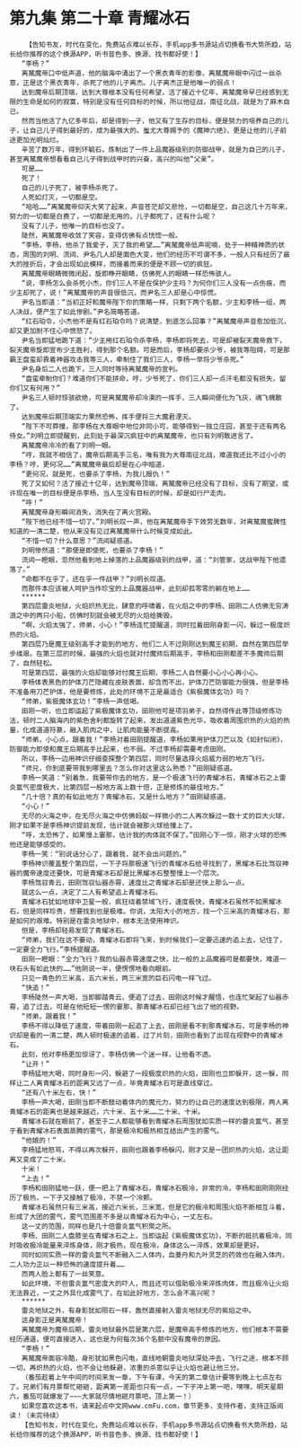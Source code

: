 # 第九集 第二十章 青耀冰石
        【告知书友，时代在变化，免费站点难以长存，手机app多书源站点切换看书大势所趋，站长给你推荐的这个换源APP，听书音色多、换源、找书都好使！】
       “李杨？”
       离檒魔帝口中低声道，他的脑海中涌出了一个黑衣青年的影像，离檒魔帝眼中闪过一丝杀意，正是这个黑衣青年，杀死了他的儿子离杰。儿子离杰正是他唯一的弱点！
       达到魔帝后期顶端，达到大尊根本没有任何希望，活了接近十亿年，离檒魔帝早已经感到无限的生命是如何的寂寞，特别是没有任何目标的时候，所以他征战，南征北战，就是为了麻木自己。
       然而当他活了九亿多年后，却是得到一子，他又有了生存的目标，便是努力的培养自己的儿子，让自己儿子得到最好的，成为最强大的。蚩尤大尊赐予的《魔神六绝》，更是让他的儿子前途更加光明灿烂。
       辛苦了数万年，得到环毓石，炼制出了一件上品魔器级别的防御战甲，就是为自己的儿子，甚至离檒魔帝想看看自己儿子得到战甲时的兴奋，高兴的叫他“父亲”。
       可是……
       死了！
       自己的儿子死了，被李杨杀死了。
       人死如灯灭，一切都是空。
       “哈哈……”离檒魔帝仰天大笑了起来，声音苍茫却又悲怆，一切都是空，自己这几十万年来，努力的一切都是白费了，一切都是无用的，儿子都死了，还有什么呢？
       没有了儿子，他唯一的目标也没了。
       陡然，离檒魔帝收敛了笑容，变得仿佛有点恍惚一般。
       “李杨，李杨，他杀了我爱子，灭了我的希望……”离檒魔帝低声呢喃，处于一种精神质的状态，周围的刘明、流闼、尹名几人却是面色大变，他们的经历不可谓不多，一般人只有经历了最大的挫折后，才会出现如此模样，而接着而来的便是不顾一切的疯狂。
       离檒魔帝眼睛微微闭起，旋即睁开眼睛，仿佛死人的眼睛一样恐怖骇人。
       “说，李杨怎么会杀死小杰，你们三人不是在保护少主吗？为何你们三人没有一点伤痕，而少主却死了，说！”离檒魔帝的声音很低沉，而尹名三人却是心中惊慌。
       尹名当即道：“当初正好和魔帝陛下你的策略一样，只剩下两个名额，少主和李杨一组，两人决战，便产生了如此惨剧。”尹名简略答道。
       “红石珀令，小杰他不是有红石珀令吗？说清楚，到底怎么回事？”离檒魔帝声音愈加低沉，却又更加耐不住心中愤怒了。
       尹名当即猛地跪下道：“少主用红石珀令杀李杨，李杨即将死去，可是却被裂天魔帝救下，裂天魔帝旋即宣布少主胜利，得到那个名额。可是而后，李杨却要杀少爷，被我等阻碍，可是那霸王盘蛮却靠着神器攻击我等三人，牵制住了我们三人，李杨一举将少爷杀死。”
       尹名身后二人也跪下，三人同时等待离檒魔帝的宣判。
       “盘蛮牵制你们？难道你们不能拼命，哼，少爷死了，你们三人却一点汗毛都没有损失，留你们又有何用？”
       尹名三人顿时惊骇欲绝，可是离檒魔帝却冷漠的一挥手，三人瞬间便化为飞灰，魂飞魄散了。
       达到魔帝后期顶端实力果然恐怖，挥手便将三大魔君湮灭。
       “陛下不可莽撞，那李杨在大尊眼中地位非同小可，能够得到一独立庄园，甚至于还有两名侍女。”刘明立即提醒到，此刻处于最深沉疯狂中的离檒魔帝，也只有刘明敢进言了。
       离檒魔帝冷冷的看了刘明一眼。
       “哼，我就不相信了，魔帝后期高手三名，唯有我为大尊南征北战，难道我还比不过小小的李杨？哼，更何况……”离檒魔帝最后却是在心中暗道，
       “更何况，就是死，也要杀了李杨，为我儿报仇！”
       死了又如何？活了接近十亿年，达到魔帝顶端，离檒魔帝已经没有了目标，没有了期望，或许现在唯一的目标便是杀李杨，当人生没有目标的时候，却是如行尸走肉。
       “呼！”
       离檒魔帝身形瞬间消失，消失在了离火宫殿。
       “陛下他已经不惜一切了。”刘明长叹一声，他在离檒魔帝手下效劳无数年，对离檒魔蜜脾性知道的一清二楚，他从来没有见过离檒魔帝什么时候变成如此。
       “不惜一切？什么意思？”流闼疑惑道。
       刘明惨然道：“那便是即使死，也要杀了李杨！”
       流闼一瞪眼，忽然他看到地上掉落的上品魔器级别的战甲，道：“刘管家，这战甲陛下他遗落了。”
       “命都不在乎了，还在乎一件战甲？”刘明长叹道。
       而那件本应该被人呵护当作珍宝的上品魔器战甲，此刻却孤零零的躺在地上……
       ******
       第四层雷炎地狱，火焰炽热无比，肆意的呼啸着，在火焰之中的李杨、田刚二人仿佛无穷涛浪之中的两只小船，仿佛时刻就会被无尽的火焰给撕毁。
       “啊，火焰太强了，师弟，小心！”李杨连忙提醒道，同时拉着田刚身影一闪，躲过一极度炽热的火焰。
       第四层乃是魔王级别高手才能到的地方，他们二人不过刚刚达到魔王初期，自然在第四层举步维艰。在第三层的时候，最强的火焰也就对付魔帅后期高手，李杨和田刚都差不多魔帅后期了，自然轻松。
       可是第四层，最强的火焰却能够对付魔王后期，李杨二人自然要小心小心再小心。
       李杨体表黑色的护体刀芒隐藏在皮肤表面，却含而不出，护体刀芒防御能力很强，但是李杨不准备用刀芒护体，他是要修炼，此处的环境不正是最适合《紫极魔体玄功》吗？
       “师弟，紫极魔体玄功！”李杨一声低喝。
       田刚一听，也立即运起了紫极魔体玄功，田刚他可是项羽弟子，自然得传此等顶级修炼功法，顿时二人脑海内的紫色舍利都旋转了起来，发出道道紫色光华，吸收着周围炽热的火焰的热量，化成道道符篆，融入肌肉之中，让肌肉能量不断提高。
       “师弟，小心点，跟着我！”李杨对着田刚提醒道，李杨如果用护体刀芒以及《如封似闭》，防御能力即使和魔王后期高手比起来，也不弱。不过李杨却需要考虑田刚。
       所以，李杨一边用神识仔细查探整个第四层，同时尽量选择火焰威力弱的地方飞行。
       “师兄，你到底要带我到哪里去？怎么你对这里这么熟悉？”田刚疑惑道。
       李杨一笑道：“别着急，我要带你去的地方，是一个极速飞行的青耀冰石，青耀冰石之上雷炎氲气密度极大，比第四层一般地方高上数十倍，正是修炼的最佳地方。”
       “几十倍？真的有如此地方？青耀冰石，又是什么地方？”田刚疑惑道。
       “小心！”
       无尽的火海之中，在无尽火海之中仿佛蚂蚁一样微小的二人再次躲过一数十丈的巨大火球，刚才如果不是李杨神识提前发现，估计就会被那火球给撞上了。
       “呼，太恐怖了，如果慢上霎那，估计我的肉体就不保了。”田刚心下一惊，刚才火球的恐怖他还是能够感受的。
       李杨一笑：“别说话分心了，跟着我，就不会出问题的。”
       李杨神识覆盖整个第四层，一下子将那极速飞行的青耀冰石给寻找到了，黑耀冰石比驾驭神器的魔帝速度还要快，可是青耀冰石却是比黑耀冰石整整慢上一个层次。
       李杨驾驭青云，田刚驾驭仙器赤霄，速度比之青耀冰石却是还快上那么一点。
       就这么一点，决定了二人有希望追上青耀冰石。
       青耀冰石犹如地球中卫星一般，疯狂绕着禁域飞行，速度极快，青耀冰石虽然不如黑耀冰石，但是同样珍贵，想要找到也是极难。你说，太阳大小的地方，找一个三米高的青耀冰石，那是如何的艰难。特别是在雷炎地狱中，根本无法使用神识。
       但是，李杨却轻易发现了青耀冰石。
       “师弟，我们在这不要动，青耀冰石即将飞来，到时候我们一定要迅速的追上去，记住了，一定要全力飞行。”李杨提醒道。
       田刚一瞪眼：“全力飞行？我的仙器赤霄速度之快，比一般的上品魔器可是都要快，难道一块石头有如此快的……”他刚说一半，便愣愣地看向眼前。
       只见一青色的三米高，五六米长，两三米宽的巨石闪电一样飞过。
       “快追！”
       李杨陡然一声大喝，当即脚踏青云，便追了过去，田刚这时候才醒悟，也连忙架起了仙器赤霄，追了过去，可是在他短短一愣的霎那，那青耀冰石却已经飞出了他的视野。
       “师弟，跟着我！”
       李杨不得以降低了速度，带着田刚一起追了上去，田刚是看不到那青耀冰石，可是李杨的神识却是看的一清二楚，两人顿时极速的追着，过了片刻，田刚也看到了出现在视野中的青耀冰石。
       此刻，他对李杨更加惊讶了，李杨仿佛一个迷一样，让他看不透。
       “让开！”
       李杨猛地大喝，同时身形一闪，躲避了一段极度炽热的火焰，田刚也立即躲开，这一躲，同样让二人离青耀冰石的距离又远了一点，毕竟青耀冰石可是直线穿过。
       “还有八十米左右，快！”
       李杨一声大喝，田刚当即不断鼓动着体内的魔元力，努力的让自己的速度达到极限，两人离青耀冰石的距离也是越来越近，六十米、五十米……二十米、十米。
       青耀冰石就在眼前了，甚至于二人都能够看到青耀冰石周围犹如实质一样的雷炎氲气，甚至于看到青耀冰石表面蒸腾的雾气，那是极冷和极热相互结出产生的雾气。
       “他娘的！”
       李杨猛地怒骂，不得以再次躲开，田刚也跟着李杨躲闪，刚才又是一团炽热的火焰，这让距离又变成了二十米。
       十米！
       “上去！”
       李杨和田刚猛地一跃，便一把上了青耀冰石，青耀冰石极冷，非常的冷，李杨和田刚刚刚经历了极热，一下子又接触了极冷，不禁一个冷颤。
       青耀冰石虽然只有三米高，接近六米长，三米宽，但是它的极冷和周围火焰不断相互斗着，形成了大团的雾气，雾气范围差不多是以青耀冰石为中心，一丈左右。
       这一丈的范围，同样也是几十倍雷炎氲气积聚之所。
       李杨、田刚二人盘膝坐在青耀冰石之上，当即运起《紫极魔体玄功》，不断的抵抗着极冷，同时吸收极冷能量来淬炼身体，刚才极热，现在极冷，身体这么一淬炼，效果却是更好。
       同时如同实质一样的雷炎氲气不断融入二人体内，血菱丹和九叶灵芝的药效也在融入体内，二人功力正以一种恐怖的速度提升着……
       而两人脸上都有了一丝笑意。
       如此环境，不但雷炎氲气密度大的吓人，而且还可以借助极冷来淬炼肉体，而且极冷让火焰无法靠近，一丈之外具化成雾气了，在如此好地方，怎么会不高兴呢？
       ******
       雷炎地狱之外，有身影犹如陨石一样，轰然直接射入雷炎地狱无尽的紫焰之中。
       这身影正是离檒魔帝！
       离檒魔帝为魔帝后期，雷炎地狱最外层是第六层，是魔帝高手修炼的地方，他们根本不需要经历通道，便可直接进入，这也是为何每次36个名额中没有魔帝的原因。
       “李杨！”
       离檒魔帝面容冷酷，身形犹如黑色闪电，直线地朝雷炎地狱深处冲去，飞行之途，根本不顾一切，再炽热的火焰，也不会让他躲避，浓重的杀意似乎让火焰也避让他三分。
       （番茄趁着上午中间的时间来发一章，下午有课，今天的第二章估计要等到晚上七点左右了。兄弟们有月票帮忙砸砸，距离第一差距也只有一点，一下子冲上第一吧，嘿嘿，明天星期六，番茄可就爆发了~~~大家就尽情地砸月票吧，顶上第一！）
       如果您喜欢这本书，请来起点中文网www.cmFu.com，章节更多，支持作者，支持正版阅读！（未完待续）
       【告知书友，时代在变化，免费站点难以长存，手机app多书源站点切换看书大势所趋，站长给你推荐的这个换源APP，听书音色多、换源、找书都好使！】